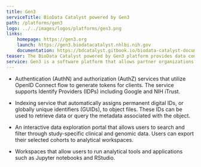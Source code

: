 ```yaml
---
title: Gen3
serviceTitle: BioData Catalyst powered by Gen3
path: /platforms/gen3
logo: ../../images/logos/platforms/gen3.png
links: 
    homepage: https://gen3.org
    launch: https://gen3.biodatacatalyst.nhlbi.nih.gov
    documentation: https://bdcatalyst.gitbook.io/biodata-catalyst-documentation/explore_data/gen3-discovering-data
teaser: The BioData Catalyst powered by Gen3 platform provides data commons services through authentication/authorization, object file indexing, interactive data search and export, and analytical workspaces services. Partner organizations and approved researchers can search and access hosted genomic and phenotypic data, and export selected cohorts to analytical workspaces in a scalable, reproducible, and secure manner.
service: Gen3 is a software platform that allows partner organizations and grant approved researchers to search and access harmonized datasets. Users can search over project and study-specific genomic and phenotypic data and export selected cohorts to analytical workspaces in a scalable, reproducible, and secure manner.
---
```


- Authentication (AuthN) and authorization (AuthZ) services that utilize OpenID Connect flow to generate tokens for clients. The service supports Identify Providers (IDPs) including Google and NIH iTrust.

- Indexing service that automatically assigns permanent digital IDs, or globally unique identifiers (GUIDs), to object files. These IDs can be used to retrieve data or query the metadata associated with the object.

- An interactive data exploration portal that allows users to search and filter through study-specific clinical and genomic data. Users can export their selected cohorts to analytical workspaces.

- Workspaces that allow users to run analytical tools and applications such as Jupyter notebooks and RStudio.

